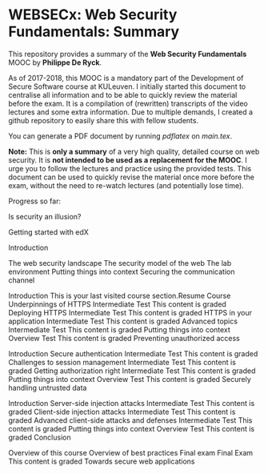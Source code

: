 # WEBSECx: Web Security Fundamentals: Summary
This repository provides a summary of the **Web Security Fundamentals** MOOC by **Philippe De Ryck**.

As of 2017-2018, this MOOC is a mandatory part of the Development of Secure Software course at KULeuven. I initially started this document to centralise all information and to be able to quickly review the material before the exam. It is a compilation of (rewritten) transcripts of the video lectures and some extra information. Due to multiple demands, I created a github repository to easily share this with fellow students.

You can generate a PDF document by running *pdflatex* on *main.tex*.

**Note:** This is **only a summary** of a very high quality, detailed course on web security. It is **not intended to be used as a replacement for the MOOC**. I urge you to follow the lectures and practice using the provided tests. This document can be used to quickly revise the material once more before the exam, without the need to re-watch lectures (and potentially lose time).



Progress so far:

Is security an illusion?

Getting started with edX

Introduction

The web security landscape
The security model of the web
The lab environment
Putting things into context
Securing the communication channel

Introduction
This is your last visited course section.Resume Course 
Underpinnings of HTTPS
Intermediate Test This content is graded
Deploying HTTPS
Intermediate Test This content is graded
HTTPS in your application
Intermediate Test This content is graded
Advanced topics
Intermediate Test This content is graded
Putting things into context
Overview Test This content is graded
Preventing unauthorized access

Introduction
Secure authentication
Intermediate Test This content is graded
Challenges to session management
Intermediate Test This content is graded
Getting authorization right
Intermediate Test This content is graded
Putting things into context
Overview Test This content is graded
Securely handling untrusted data

Introduction
Server-side injection attacks
Intermediate Test This content is graded
Client-side injection attacks
Intermediate Test This content is graded
Advanced client-side attacks and defenses
Intermediate Test This content is graded
Putting things into context
Overview Test This content is graded
Conclusion

Overview of this course
Overview of best practices
Final exam
Final Exam This content is graded
Towards secure web applications